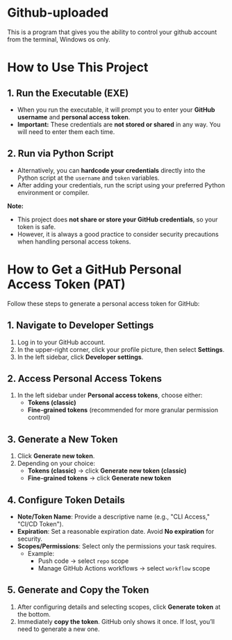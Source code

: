 # Github-uploaded
This is a program that gives you the ability to control your github account from the terminal, Windows os only.
# How to Use This Project

## 1. Run the Executable (EXE)
- When you run the executable, it will prompt you to enter your **GitHub username** and **personal access token**.  
- **Important:** These credentials are **not stored or shared** in any way. You will need to enter them each time.

## 2. Run via Python Script
- Alternatively, you can **hardcode your credentials** directly into the Python script at the `username` and `token` variables.  
- After adding your credentials, run the script using your preferred Python environment or compiler.

**Note:**  
- This project does **not share or store your GitHub credentials**, so your token is safe.  
- However, it is always a good practice to consider security precautions when handling personal access tokens.







# How to Get a GitHub Personal Access Token (PAT)

Follow these steps to generate a personal access token for GitHub:

## 1. Navigate to Developer Settings
1. Log in to your GitHub account.  
2. In the upper-right corner, click your profile picture, then select **Settings**.  
3. In the left sidebar, click **Developer settings**.  

## 2. Access Personal Access Tokens
1. In the left sidebar under **Personal access tokens**, choose either:  
   - **Tokens (classic)**  
   - **Fine-grained tokens** (recommended for more granular permission control)  

## 3. Generate a New Token
1. Click **Generate new token**.  
2. Depending on your choice:  
   - **Tokens (classic)** → click **Generate new token (classic)**  
   - **Fine-grained tokens** → click **Generate new token**  

## 4. Configure Token Details
- **Note/Token Name**: Provide a descriptive name (e.g., "CLI Access," "CI/CD Token").  
- **Expiration**: Set a reasonable expiration date. Avoid **No expiration** for security.  
- **Scopes/Permissions**: Select only the permissions your task requires.  
  - Example:  
    - Push code → select `repo` scope  
    - Manage GitHub Actions workflows → select `workflow` scope  

## 5. Generate and Copy the Token
1. After configuring details and selecting scopes, click **Generate token** at the bottom.  
2. Immediately **copy the token**. GitHub only shows it once. If lost, you’ll need to generate a new one.  


